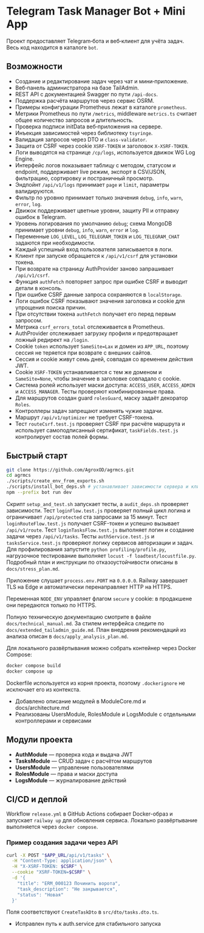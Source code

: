 <!-- Назначение файла: краткое описание возможностей проекта. Основные модули: bot, web. -->

# Telegram Task Manager Bot + Mini App

Проект предоставляет Telegram‑бота и веб‑клиент для учёта задач. Весь код находится в каталоге `bot`.

## Возможности

- Создание и редактирование задач через чат и мини‑приложение.
- Веб‑панель администратора на базе TailAdmin.
- REST API с документацией Swagger по пути `/api-docs`.
- Поддержка расчёта маршрутов через сервис OSRM.
- Примеры конфигурации Prometheus лежат в каталоге `prometheus`.
- Метрики Prometheus по пути `/metrics`, middleware `metrics.ts` считает общее количество запросов и длительность.
- Проверка подписи initData веб‑приложения на сервере.
- Инъекция зависимостей через библиотеку `tsyringe`.
- Валидация запросов через DTO и `class-validator`.
- Защита от CSRF через cookie `XSRF-TOKEN` и заголовок `X-XSRF-TOKEN`.
 - Логи выводятся на странице `/cp/logs`, используется движок WG Log Engine.
 - Интерфейс логов показывает таблицу с методом, статусом и endpoint, поддерживает live режим,
  экспорт в CSV/JSON, фильтрацию, сортировку и постраничный просмотр.
  - Эндпойнт `/api/v1/logs` принимает `page` и `limit`, параметры валидируются.
  - Фильтр по уровню принимает только значения `debug`, `info`, `warn`, `error`, `log`.
- Движок поддерживает цветные уровни, защиту PII и отправку ошибок в Telegram.
- Уровень логирования по умолчанию `debug`; схема MongoDB принимает уровни `debug`, `info`, `warn`, `error` и `log`.
- Переменные `LOG_LEVEL`, `LOG_TELEGRAM_TOKEN` и `LOG_TELEGRAM_CHAT` задаются при необходимости.
- Каждый успешный вход пользователя записывается в логи.
- Клиент при запуске обращается к `/api/v1/csrf` для установки токена.
- При возврате на страницу AuthProvider заново запрашивает `/api/v1/csrf`.
- Функция `authFetch` повторяет запрос при ошибке CSRF и выводит детали в консоль.
- При ошибке CSRF данные запроса сохраняются в `localStorage`.
- Логи ошибок CSRF показывают значения заголовка и cookie для упрощения поиска причин.
- При отсутствии токена `authFetch` получает его перед первым запросом.
- Метрика `csrf_errors_total` отслеживается в Prometheus.
- AuthProvider отслеживает загрузку профиля и предотвращает ложный редирект на `/login`.
- Cookie `token` использует `SameSite=Lax` и домен из `APP_URL`, поэтому сессия не теряется при возврате с внешних сайтов.
- Сессия и cookie живут семь дней, совпадая со временем действия JWT.
- Cookie `XSRF-TOKEN` устанавливается с тем же доменом и `SameSite=None`,
  чтобы значение в заголовке совпадало с cookie.
- Система ролей использует маски доступа: `ACCESS_USER`, `ACCESS_ADMIN` и
  `ACCESS_MANAGER`. Тесты проверяют комбинированные права.
- Для маршрутов создан guard `rolesGuard`, маску задаёт декоратор `Roles`.
- Контроллеры задач запрещают изменять чужие задачи.
- Маршрут `/api/v1/optimizer` не требует CSRF-токена.
- Тест `routeCsrf.test.js` проверяет CSRF при расчёте маршрута и использует самоподписанный сертификат,
  `taskFields.test.js` контролирует состав полей формы.

## Быстрый старт

```bash
git clone https://github.com/AgroxOD/agrmcs.git
cd agrmcs
./scripts/create_env_from_exports.sh
./scripts/install_bot_deps.sh # устанавливает зависимости сервера и клиента
npm --prefix bot run dev
```

Скрипт `setup_and_test.sh` запускает тесты, а `audit_deps.sh` проверяет зависимости.
Тест `loginFlow.test.js` проверяет полный цикл логина и ограничивает `/api/protected` ста запросами за 15 минут.
Тест `loginRouteFlow.test.js` получает CSRF-токен и успешно вызывает `/api/v1/route`.
Тест `loginTasksFlow.test.js` выполняет логин и создание задачи через `/api/v1/tasks`.
Тесты `authService.test.js` и `tasksService.test.js` проверяют логику сервисов авторизации и задач.
Для профилирования запустите `python profiling/profile.py`,
нагрузочное тестирование выполняет `locust -f loadtest/locustfile.py`.
Подробный план и инструкции по отказоустойчивости описаны в `docs/stress_plan.md`.

Приложение слушает `process.env.PORT` на `0.0.0.0`. Railway завершает TLS на Edge и автоматически перенаправляет HTTP на HTTPS.

Переменная `NODE_ENV` управляет флагом `secure` у cookie: в продакшене они передаются только по HTTPS.

Полную техническую документацию смотрите в файле `docs/technical_manual.md`.
За стилем интерфейса следите по `docs/extended_tailadmin_guide.md`.
План внедрения рекомендаций из анализа описан в `docs/apply_analysis_plan.md`.

Для локального развёртывания можно собрать контейнер через Docker Compose:

```bash
docker compose build
docker compose up
```

Dockerfile используется из корня проекта, поэтому `.dockerignore` не исключает
его из контекста.
- Добавлено описание модулей в ModuleCore.md и docs/architecture.md
- Реализованы UsersModule, RolesModule и LogsModule с отдельными контроллерами
  и сервисами

## Модули проекта

- **AuthModule** — проверка кода и выдача JWT
- **TasksModule** — CRUD задач с расчётом маршрутов
- **UsersModule** — управление пользователями
- **RolesModule** — права и маски доступа
- **LogsModule** — журналирование действий

## CI/CD и деплой

Workflow `release.yml` в GitHub Actions собирает Docker-образ и запускает
`railway up` для обновления сервиса. Локально развёртывание выполняется через
`docker compose`.

### Пример создания задачи через API

```bash
curl -X POST "$APP_URL/api/v1/tasks" \
  -H "Content-Type: application/json" \
  -H "X-XSRF-TOKEN: $CSRF" \
  --cookie "XSRF-TOKEN=$CSRF" \
  -d '{
    "title": "ERM_000123 Починить ворота",
    "task_description": "Не закрывается",
    "status": "Новая"
  }'
```
Поля соответствуют `CreateTaskDto` в `src/dto/tasks.dto.ts`.
- Исправлен путь к auth.service для стабильного запуска
